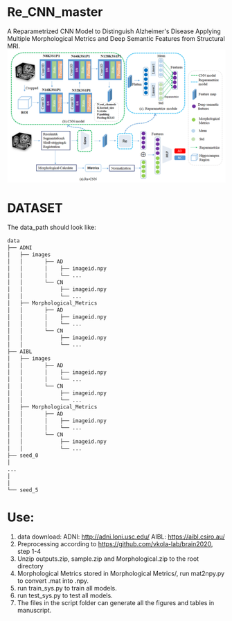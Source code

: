 # Re_CNN_master
A Reparametrized CNN Model to Distinguish Alzheimer's Disease Applying Multiple Morphological Metrics and Deep Semantic Features from Structural MRI.
![image](https://github.com/czp19940707/Re-CNN/blob/main/Re-CNN.png)
# DATASET
The data_path should look like:

    data
    ├── ADNI
    │   ├── images
    │   │       ├── AD
    │   │       │    ├── imageid.npy
    │   │       │    └── ...
    │   │       └── CN
    │   │            ├── imageid.npy
    │   │            └── ...
    │   ├── Morphological_Metrics
    │   │       ├── AD
    │   │       │    ├── imageid.npy
    │   │       │    └── ...
    │   │       └── CN
    │   │            ├── imageid.npy
    │   │            └── ...
    ├── AIBL
    │   ├── images
    │   │       ├── AD
    │   │       │    ├── imageid.npy
    │   │       │    └── ...
    │   │       └── CN
    │   │            ├── imageid.npy
    │   │            └── ...
    │   ├── Morphological_Metrics
    │   │       ├── AD
    │   │       │    ├── imageid.npy
    │   │       │    └── ...
    │   │       └── CN
    │   │            ├── imageid.npy
    │   │            └── ...  
    ├── seed_0
    │
    ...
    │
    │
    └── seed_5

        
# Use:

1. data download:
    ADNI: http://adni.loni.usc.edu/
    AIBL: https://aibl.csiro.au/
2. Preprocessing according to https://github.com/vkola-lab/brain2020, step 1-4
3. Unzip outputs.zip, sample.zip and Morphological.zip to the root directory
4. Morphological Metrics stored in Morphological Metrics/,
   run mat2npy.py to convert .mat into .npy.
5. run train_sys.py to train all models.
6. run test_sys.py to test all models.
7. The files in the script folder can generate all the figures and tables in manuscript.
